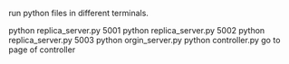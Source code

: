 run python files in different terminals.

python replica_server.py 5001
python replica_server.py 5002
python replica_server.py 5003
python orgin_server.py 
python controller.py
go to page of controller
